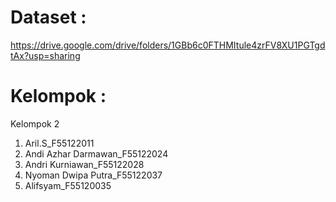 # Dataset :
https://drive.google.com/drive/folders/1GBb6c0FTHMItule4zrFV8XU1PGTgdtAx?usp=sharing

# Kelompok :
Kelompok 2
1. Aril.S_F55122011
2. Andi Azhar Darmawan_F55122024
3. Andri Kurniawan_F55122028
4. Nyoman Dwipa Putra_F55122037
5. Alifsyam_F55120035
